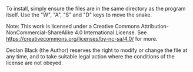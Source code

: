 To install, simply ensure the files are in the same directory as the program itself.
Use the "W", "A", "S" and "D" keys to move the snake.

Note:
This work is licensed under a Creative Commons Attribution-NonCommercial-ShareAlike 4.0 International License.
See https://creativecommons.org/licenses/by-nc-sa/4.0/ for more.

Declan Black (the Author) reserves the right to modify or change the file at any time, and to take suitable legal action where the conditions of the license are not obeyed.

